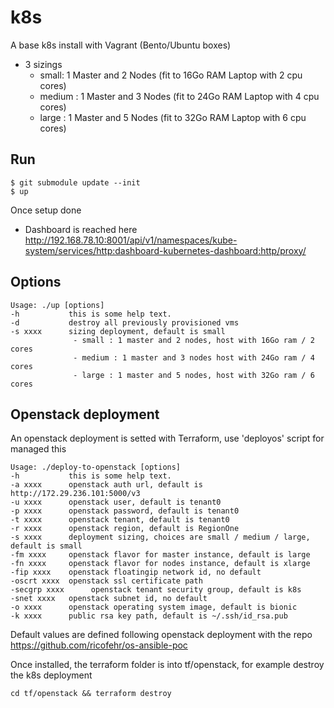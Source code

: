 # k8s

A base k8s install with Vagrant (Bento/Ubuntu boxes)
- 3 sizings
  - small: 1 Master and 2 Nodes (fit to 16Go RAM Laptop with 2 cpu cores)
  - medium : 1 Master and 3 Nodes (fit to 24Go RAM Laptop with 4 cpu cores)
  - large : 1 Master and 5 Nodes (fit to 32Go RAM Laptop with 6 cpu cores)

## Run

```
$ git submodule update --init
$ up
```

Once setup done
- Dashboard is reached here
http://192.168.78.10:8001/api/v1/namespaces/kube-system/services/http:dashboard-kubernetes-dashboard:http/proxy/

## Options

```
Usage: ./up [options]
-h           this is some help text.
-d           destroy all previously provisioned vms
-s xxxx      sizing deployment, default is small
              - small : 1 master and 2 nodes, host with 16Go ram / 2 cores
              - medium : 1 master and 3 nodes host with 24Go ram / 4 cores
              - large : 1 master and 5 nodes, host with 32Go ram / 6 cores
```

## Openstack deployment

An openstack deployment is setted with Terraform, use 'deployos' script for managed this
```
Usage: ./deploy-to-openstack [options]
-h           this is some help text.
-a xxxx      openstack auth url, default is http://172.29.236.101:5000/v3
-u xxxx      openstack user, default is tenant0
-p xxxx      openstack password, default is tenant0
-t xxxx      openstack tenant, default is tenant0
-r xxxx      openstack region, default is RegionOne
-s xxxx      deployment sizing, choices are small / medium / large, default is small
-fm xxxx     openstack flavor for master instance, default is large
-fn xxxx     openstack flavor for nodes instance, default is xlarge
-fip xxxx    openstack floatingip network id, no default
-oscrt xxxx  openstack ssl certificate path
-secgrp xxxx      openstack tenant security group, default is k8s
-snet xxxx   openstack subnet id, no default
-o xxxx      openstack operating system image, default is bionic
-k xxxx      public rsa key path, default is ~/.ssh/id_rsa.pub
```
Default values are defined following openstack deployment with the repo https://github.com/ricofehr/os-ansible-poc

Once installed, the terraform folder is into tf/openstack, for example destroy the k8s deployment
```
cd tf/openstack && terraform destroy
```
